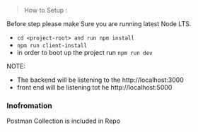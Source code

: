 > How to Setup :

Before step please make Sure you are running latest Node LTS.

- ```cd <project-root> and run npm install```
- ```npm run client-install```
- in order to boot up the project run ```npm run dev```

NOTE: 
- The backend will be listening to the http://localhost:3000
- front end will be listening tot he http://localhost:5000

### Inofromation ###
 Postman Collection is included in Repo

 
 


